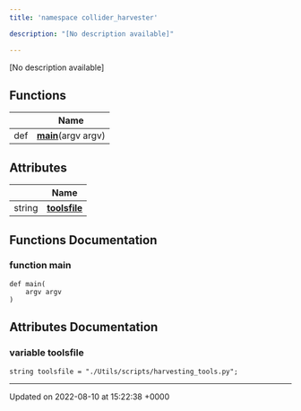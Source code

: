 ```yaml
---
title: 'namespace collider_harvester'

description: "[No description available]"

---
```







[No description available]

## Functions

|                | Name           |
| -------------- | -------------- |
| def | **[main](/documentation/code/gambit_2.2/namespaces/namespacecollider__harvester/#function-main)**(argv argv) |

## Attributes

|                | Name           |
| -------------- | -------------- |
| string | **[toolsfile](/documentation/code/gambit_2.2/namespaces/namespacecollider__harvester/#variable-toolsfile)**  |


## Functions Documentation

### function main

```
def main(
    argv argv
)
```



## Attributes Documentation

### variable toolsfile

```
string toolsfile = "./Utils/scripts/harvesting_tools.py";
```





-------------------------------

Updated on 2022-08-10 at 15:22:38 +0000
